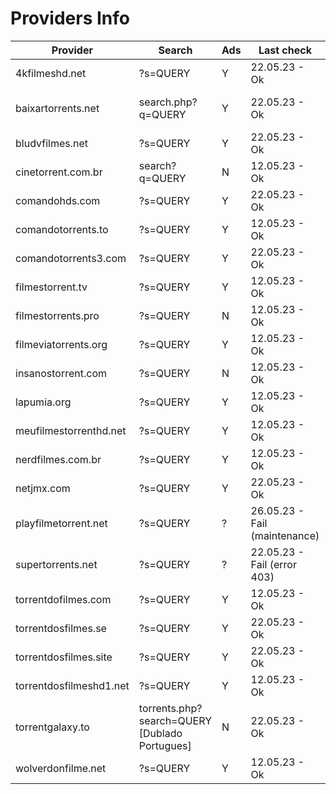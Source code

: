 
# Providers Info

| **Provider**            | **Search**                                    | **Ads** | **Last check**                | **Default**   | **Fallback** | **Group**      |
|-------------------------|-----------------------------------------------|---------|-------------------------------|---------------|--------------|----------------|
| 4kfilmeshd.net          | ?s=QUERY                                      | Y       | 22.05.23 - Ok                 | Y             | Y            | comando        |
| baixartorrents.net      | search.php?q=QUERY                            | Y       | 22.05.23 - Ok                 | N (many ads)  |              |                |
| bludvfilmes.net         | ?s=QUERY                                      | Y       | 22.05.23 - Ok                 | Y             | Y            |                |
| cinetorrent.com.br      | search?q=QUERY                                | N       | 12.05.23 - Ok                 | Y             |              |                |
| comandohds.com          | ?s=QUERY                                      | Y       | 22.05.23 - Ok                 | Y             |              | comando        |
| comandotorrents.to      | ?s=QUERY                                      | Y       | 12.05.23 - Ok                 | Y             | Y            |                |
| comandotorrents3.com    | ?s=QUERY                                      | Y       | 22.05.23 - Ok                 | N             |              | comando        |
| filmestorrent.tv        | ?s=QUERY                                      | Y       | 12.05.23 - Ok                 | Y             |              | filmes torrent |
| filmestorrents.pro      | ?s=QUERY                                      | N       | 12.05.23 - Ok                 | Y             |              |                |
| filmeviatorrents.org    | ?s=QUERY                                      | Y       | 12.05.23 - Ok                 | Y             |              |                |
| insanostorrent.com      | ?s=QUERY                                      | N       | 12.05.23 - Ok                 | Y             | Y            |                |
| lapumia.org             | ?s=QUERY                                      | Y       | 12.05.23 - Ok                 | Y             |              |                |
| meufilmestorrenthd.net  | ?s=QUERY                                      | Y       | 12.05.23 - Ok                 | Y             | Y            |                |
| nerdfilmes.com.br       | ?s=QUERY                                      | Y       | 12.05.23 - Ok                 | Y             |              |                |
| netjmx.com              | ?s=QUERY                                      | Y       | 22.05.23 - Ok                 | Y             |              |                |
| playfilmetorrent.net    | ?s=QUERY                                      | ?       | 26.05.23 - Fail (maintenance) | N             |              |                |
| supertorrents.net       | ?s=QUERY                                      | ?       | 22.05.23 - Fail (error 403)   | N (not added) |              |                |
| torrentdofilmes.com     | ?s=QUERY                                      | Y       | 12.05.23 - Ok                 | N             |              | comando        |
| torrentdosfilmes.se     | ?s=QUERY                                      | Y       | 22.05.23 - Ok                 | N             |              | filmes torrent |
| torrentdosfilmes.site   | ?s=QUERY                                      | Y       | 22.05.23 - Ok                 | Y             |              |                |
| torrentdosfilmeshd1.net | ?s=QUERY                                      | Y       | 12.05.23 - Ok                 | Y             | Y            |                |
| torrentgalaxy.to        | torrents.php?search=QUERY [Dublado Portugues] | N       | 22.05.23 - Ok                 | N (1win dub)  |              |                |
| wolverdonfilme.net      | ?s=QUERY                                      | Y       | 12.05.23 - Ok                 | Y             | Y            | comando        |

